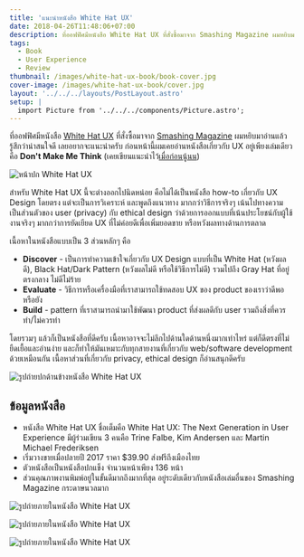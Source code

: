 ```yaml
---
title: 'แนะนำหนังสือ White Hat UX'
date: 2018-04-26T11:48:06+07:00
description: ที่ออฟฟิศมีหนังสือ White Hat UX ที่สั่งซื้อมาจาก Smashing Magazine ผมหยิบมาอ่านแล้วรู้สึกว่าน่าสนใจดี เลยอยากจะแนะนำครับ
tags:
  - Book
  - User Experience
  - Review
thumbnail: /images/white-hat-ux-book/book-cover.jpg
cover-image: /images/white-hat-ux-book/cover.jpg
layout: '../../../layouts/PostLayout.astro'
setup: |
  import Picture from '../../../components/Picture.astro';
---
```


ที่ออฟฟิศมีหนังสือ [White Hat UX](https://whitehatux.com/) ที่สั่งซื้อมาจาก [Smashing Magazine](https://www.smashingmagazine.com/printed-books/white-hat-ux/)
ผมหยิบมาอ่านแล้วรู้สึกว่าน่าสนใจดี เลยอยากจะแนะนำครับ ก่อนหน้านี้ผมเคยอ่านหนังสือเกี่ยวกับ UX อยู่เพียงเล่มเดียวคือ **Don't Make Me Think**
(เคยเขียนแนะนำไว้[เมื่อก่อนนู้นน](https://armno.in.th/2010/03/24/dont-make-me-think-web-usability-book/))

<p class="semi-full">
  <img src="/images/white-hat-ux-book/book-cover.jpg" alt="หน้าปก White Hat UX">
</p>

สำหรับ White Hat UX นี้จะต่างออกไปนิดหน่อย คือไม่ได้เป็นหนังสือ how-to เกี่ยวกับ UX Design โดยตรง
แต่จะเป็นการวิเคราะห์ และพูดถึงแนวทาง มากกว่าวิธีการจริงๆ เน้นไปทางความเป็นส่วนตัวของ user (privacy) กับ ethical design
ว่าด้วยการออกแบบที่เน้นประโยชน์กับผู้ใช้งานจริงๆ มากกว่าการยัดเยียด UX ที่ไม่ค่อยดีเพื่อเพิ่มยอดขาย หรือหวังผลทางด้านการตลาด

เนื้อหาในหนังสือแบบเป็น 3 ส่วนหลักๆ คือ

- **Discover** - เป็นการทำความเข้าใจเกี่ยวกับ UX Design แบบที่เป็น White Hat (หวังผลดี), Black Hat/Dark Pattern (หวังผลไม่ดี หรือใช้วิธีการไม่ดี) รวมไปถึง Gray Hat ที่อยู่ตรงกลาง ไม่ดีไม่ร้าย
- **Evaluate** - วิธีการหรือเครื่องมือที่เราสามารถใช้ทดสอบ UX ของ product ของเราว่าดีพอหรือยัง
- **Build** - pattern ที่เราสามารถนำมาใช้พัฒนา product ที่ส่งผลดีกับ user รวมถึงสิ่งที่ควรทำ/ไม่ควรทำ

โดยรวมๆ แล้วก็เป็นหนังสือที่ดีครับ เนื้อหาอาจจะไม่ลึกไปด้านใดด้านหนึ่งมากเท่าไหร่ แต่ก็ดีตรงที่ไม่ยืดเยื้อและอ่านง่าย และก็ทำให้มันเหมาะกับทุกสายงานที่เกี่ยวกับ web/software development ด้วยเหมือนกัน เนื้อหาส่วนที่เกี่ยวกับ privacy, ethical design ก็อ่านสนุกดีครับ

<p class="semi-full">
  <img src="/images/white-hat-ux-book/book-cover-2.jpg" alt="รูปถ่ายปกด้านข้างหนังสือ White Hat UX">
</p>

## ข้อมูลหนังสือ

- หนังสือ White Hat UX ชื่อเต็มคือ White Hat UX: The Next Generation in User Experience มีผู้ร่วมเขียน 3 คนคือ Trine Falbe, Kim Andersen และ Martin Michael Frederiksen
- เริ่มวางขายเมื่อปลายปี 2017 ราคา \$39.90 ส่งฟรีถึงเมืองไทย
- ตัวหนังสือเป็นหนังสือปกแข็ง จำนวนหน้าเพียง 136 หน้า
- ส่วนคุณภาพงานพิมพ์อยู่ในขั้นดีมากถึงมากที่สุด อยู่ระดับเดียวกับหนังสือเล่มอื่นของ Smashing Magazine กระดาษนวลมาก

<p class="semi-full">
  <img src="/images/white-hat-ux-book/book-inside-3.jpg" alt="รูปถ่ายภายในหนังสือ White Hat UX">
</p>

<p class="semi-full">
  <img src="/images/white-hat-ux-book/book-inside-1.jpg" alt="รูปถ่ายภายในหนังสือ White Hat UX">
</p>

<p class="semi-full">
  <img src="/images/white-hat-ux-book/book-inside-2.jpg" alt="รูปถ่ายภายในหนังสือ White Hat UX">
</p>
